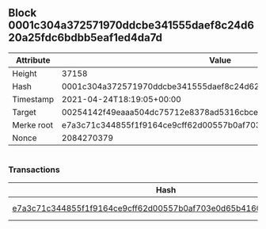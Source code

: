 ## Block 0001c304a372571970ddcbe341555daef8c24d620a25fdc6bdbb5eaf1ed4da7d

Attribute | Value
--- | ---
Height | 37158
Hash | 0001c304a372571970ddcbe341555daef8c24d620a25fdc6bdbb5eaf1ed4da7d
Timestamp | 2021-04-24T18:19:05+00:00
Target | 00254142f49eaaa504dc75712e8378ad5316cbcead634704b3734b6271167cc4
Merke root | e7a3c71c344855f1f9164ce9cff62d00557b0af703e0d65b41608c5a7b2c55ee
Nonce | 2084270379

```

```

### Transactions

Hash | Amount
--- | ---
[e7a3c71c344855f1f9164ce9cff62d00557b0af703e0d65b41608c5a7b2c55ee](e7a3c71c344855f1f9164ce9cff62d00557b0af703e0d65b41608c5a7b2c55ee.md) | 10.00000000 SKEPTI 
